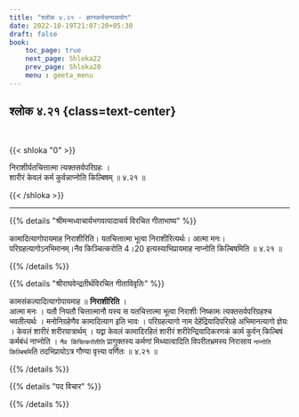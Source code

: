 ```yaml
---
title: "श्लोक ४.२१ - ज्ञानकर्मसन्यसयोग"
date: 2022-10-19T21:07:20+05:30
draft: false
book:
    toc_page: true
    next_page: Shloka22
    prev_page: Shloka20
    menu : geeta_menu
---
```




## श्लोक ४.२१ {class=text-center}

<br/>

{{< shloka  "0"  >}}

निराशीर्यतचित्तात्मा त्यक्तसर्वपरिग्रहः ।  
शारीरं केवलं कर्म कुर्वन्नाप्नोति किल्बिषम् ॥ ४.२१ ॥

{{< /shloka >}}

---


{{% details "श्रीमन्मध्वाचार्यभगवत्पादाचर्य विरचित  गीताभाष्य" %}}

कामादित्यागोपायमाह निराशीरिति। यतचित्तात्मा भूत्वा निराशीरित्यर्थः। 
आत्मा मनः। परिग्रहत्यागोऽनभिमानम्।नैव किञ्चित्करोति 4।20 
इत्यस्याभिप्रायमाह नाप्नोति किल्बिषमिति ॥ ४.२१ ॥

{{% /details %}}



{{% details "श्रीराघवेन्द्रतीर्थविरचित गीताविवृतिः" %}}

कामसंकल्पादित्यागोपायमाह ॥ **निराशीरिति** ।  
आत्मा मनः । यतौ नियतौ चित्तात्मानौ यस्य स यतचित्तात्मा 
भूत्वा निराशीः निष्कामः त्यक्तसर्वपरिग्रहश्च भवतीत्यर्थः । 
मनोनिग्रहेणैव कामादित्याग इति भावः । 
परिग्रहत्यागो नाम देहेंद्रियादिपरिग्रहे अभिमानत्यागो ज्ञेयः । 
केवलं शारीरं शरीरयात्रार्थम्‌ । यद्वा केवलं कामादिरहितं शारीरं 
शरीरेन्द्रियादिकरणकं कार्म कुर्वन्‌ किल्बिषं कर्मबंधं नाप्नोति । 
`नैव किंचित्करोतीति` प्रागुक्तस्य
कर्मणां मिथ्यात्वादिति विपरीतभ्रमस्य निरासाय `नाप्नोति किल्बिषमि`ति 
तदभिप्रायोऽत्र गौण्या वृत्त्या वर्णितः ॥ ४.२१ ॥

{{% /details %}}



{{% details "पद विचार" %}}


{{% /details %}}
